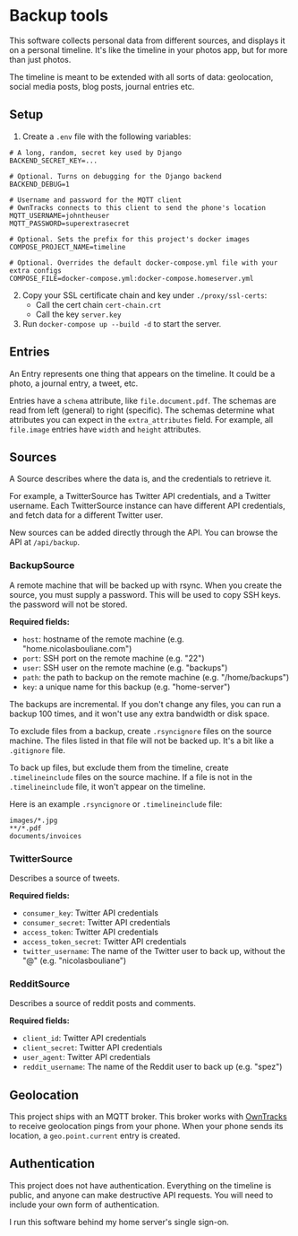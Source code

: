 # Backup tools

This software collects personal data from different sources, and displays it on a personal timeline. It's like the timeline in your photos app, but for more than just photos.

The timeline is meant to be extended with all sorts of data: geolocation, social media posts, blog posts, journal entries etc.

## Setup

1. Create a `.env` file with the following variables:
```
# A long, random, secret key used by Django
BACKEND_SECRET_KEY=...

# Optional. Turns on debugging for the Django backend
BACKEND_DEBUG=1

# Username and password for the MQTT client
# OwnTracks connects to this client to send the phone's location
MQTT_USERNAME=johntheuser
MQTT_PASSWORD=superextrasecret

# Optional. Sets the prefix for this project's docker images
COMPOSE_PROJECT_NAME=timeline

# Optional. Overrides the default docker-compose.yml file with your extra configs
COMPOSE_FILE=docker-compose.yml:docker-compose.homeserver.yml
```

2. Copy your SSL certificate chain and key under `./proxy/ssl-certs`:
    - Call the cert chain `cert-chain.crt`
    - Call the key `server.key`
3. Run `docker-compose up --build -d` to start the server.

## Entries

An Entry represents one thing that appears on the timeline. It could be a photo, a journal entry, a tweet, etc.

Entries have a `schema` attribute, like `file.document.pdf`. The schemas are read from left (general) to right (specific). The schemas determine what attributes you can expect in the `extra_attributes` field. For example, all `file.image` entries have `width` and `height` attributes.

## Sources

A Source describes where the data is, and the credentials to retrieve it.

For example, a TwitterSource has Twitter API credentials, and a Twitter username. Each TwitterSource instance can have different API credentials, and fetch data for a different Twitter user.

New sources can be added directly through the API. You can browse the API at `/api/backup`.

### BackupSource

A remote machine that will be backed up with rsync. When you create the source, you must supply a password. This will be used to copy SSH keys. the password will not be stored.

**Required fields:**

* `host`: hostname of the remote machine (e.g. "home.nicolasbouliane.com")
* `port`: SSH port on the remote machine (e.g. "22")
* `user`: SSH user on the remote machine (e.g. "backups")
* `path`: the path to backup on the remote machine (e.g. "/home/backups")
* `key`: a unique name for this backup (e.g. "home-server")

The backups are incremental. If you don't change any files, you can run a backup 100 times, and it won't use any extra bandwidth or disk space.

To exclude files from a backup, create `.rsyncignore` files on the source machine. The files listed in that file will not be backed up. It's a bit like a `.gitignore` file.

To back up files, but exclude them from the timeline, create `.timelineinclude` files on the source machine. If a file is not in the `.timelineinclude` file, it won't appear on the timeline.

Here is an example `.rsyncignore` or `.timelineinclude` file:
```
images/*.jpg
**/*.pdf
documents/invoices
```

### TwitterSource

Describes a source of tweets.

**Required fields:**

* `consumer_key`: Twitter API credentials
* `consumer_secret`: Twitter API credentials
* `access_token`: Twitter API credentials
* `access_token_secret`: Twitter API credentials
* `twitter_username`: The name of the Twitter user to back up, without the "@" (e.g. "nicolasbouliane")

### RedditSource

Describes a source of reddit posts and comments.

**Required fields:**

* `client_id`: Twitter API credentials
* `client_secret`: Twitter API credentials
* `user_agent`: Twitter API credentials
* `reddit_username`: The name of the Reddit user to back up (e.g. "spez")

## Geolocation

This project ships with an MQTT broker. This broker works with [OwnTracks](https://owntracks.org/) to receive geolocation pings from your phone. When your phone sends its location, a `geo.point.current` entry is created.

## Authentication

This project does not have authentication. Everything on the timeline is public, and anyone can make destructive API requests. You will need to include your own form of authentication.

I run this software behind my home server's single sign-on.